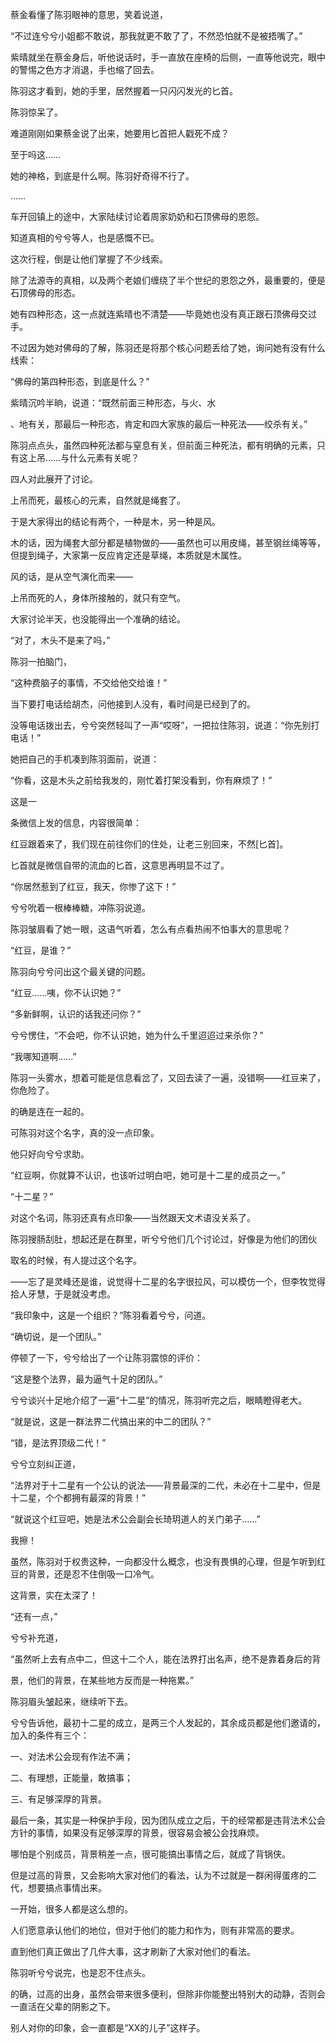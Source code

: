 蔡金看懂了陈羽眼神的意思，笑着说道，

“不过连兮兮小姐都不敢说，那我就更不敢了了，不然恐怕就不是被捂嘴了。”

紫晴就坐在蔡金身后，听他说话时，手一直放在座椅的后侧，一直等他说完，眼中的警惕之色方才消退，手也缩了回去。

陈羽这才看到，她的手里，居然握着一只闪闪发光的匕首。

陈羽惊呆了。

难道刚刚如果蔡金说了出来，她要用匕首把人戳死不成？

至于吗这……

她的神格，到底是什么啊。陈羽好奇得不行了。

……

车开回镇上的途中，大家陆续讨论着周家奶奶和石顶佛母的恩怨。

知道真相的兮兮等人，也是感慨不已。

这次行程，倒是让他们掌握了不少线索。

除了法源寺的真相，以及两个老娘们缠绕了半个世纪的恩怨之外，最重要的，便是石顶佛母的形态。

她有四种形态，这一点就连紫晴也不清楚——毕竟她也没有真正跟石顶佛母交过手。

不过因为她对佛母的了解，陈羽还是将那个核心问题丢给了她，询问她有没有什么线索：

“佛母的第四种形态，到底是什么？”

紫晴沉吟半晌，说道：“既然前面三种形态，与火、水

、地有关，那最后一种形态，肯定和四大家族的最后一种死法——绞杀有关。”

陈羽点点头，虽然四种死法都与窒息有关，但前面三种死法，都有明确的元素，只有这上吊……与什么元素有关呢？

四人对此展开了讨论。

上吊而死，最核心的元素，自然就是绳套了。

于是大家得出的结论有两个，一种是木，另一种是风。

木的话，因为绳套大部分都是植物做的——虽然也可以用皮绳，甚至钢丝绳等等，但提到绳子，大家第一反应肯定还是草绳，本质就是木属性。

风的话，是从空气演化而来——

上吊而死的人，身体所接触的，就只有空气。

大家讨论半天，也没能得出一个准确的结论。

“对了，木头不是来了吗，”

陈羽一拍脑门，

“这种费脑子的事情，不交给他交给谁！”

当下要打电话给胡杰，问他接到人没有，看时间是已经到了的。

没等电话拨出去，兮兮突然轻叫了一声“哎呀”，一把拉住陈羽，说道：“你先别打电话！”

她把自己的手机凑到陈羽面前，说道：

“你看，这是木头之前给我发的，刚忙着打架没看到，你有麻烦了！”

这是一

条微信上发的信息，内容很简单：

红豆跟着来了，我们现在前往你们的住处，让老三别回来，不然[匕首]。

匕首就是微信自带的流血的匕首，这意思再明显不过了。

“你居然惹到了红豆，我天，你惨了这下！”

兮兮吮着一根棒棒糖，冲陈羽说道。

陈羽皱眉看了她一眼，这语气听着，怎么有点看热闹不怕事大的意思呢？

“红豆，是谁？”

陈羽向兮兮问出这个最关键的问题。

“红豆……咦，你不认识她？”

“多新鲜啊，认识的话我还问你？”

兮兮愣住，“不会吧，你不认识她，她为什么千里迢迢过来杀你？”

“我哪知道啊……”

陈羽一头雾水，想着可能是信息看岔了，又回去读了一遍，没错啊——红豆来了，你危险了。

的确是连在一起的。

可陈羽对这个名字，真的没一点印象。

他只好向兮兮求助。

“红豆啊，你就算不认识，也该听过明白吧，她可是十二星的成员之一。”

“十二星？”

对这个名词，陈羽还真有点印象——当然跟天文术语没关系了。

陈羽搜肠刮肚，想起还是在群里，听兮兮他们几个讨论过，好像是为他们的团伙

取名的时候，有人提过这个名字。

——忘了是灵峰还是谁，说觉得十二星的名字很拉风，可以模仿一个，但李牧觉得拾人牙慧，于是就没考虑。

“我印象中，这是一个组织？”陈羽看着兮兮，问道。

“确切说，是一个团队。”

停顿了一下，兮兮给出了一个让陈羽震惊的评价：

“这是整个法界，最为逼气十足的团队。”

兮兮谈兴十足地介绍了一遍“十二星”的情况，陈羽听完之后，眼睛瞪得老大。

“就是说，这是一群法界二代搞出来的中二的团队？”

“错，是法界顶级二代！”

兮兮立刻纠正道，

“法界对于十二星有一个公认的说法——背景最深的二代，未必在十二星中，但是十二星，个个都拥有最深的背景！”

“就说这个红豆吧，她是法术公会副会长琦玥道人的关门弟子……”

我擦！

虽然，陈羽对于权贵这种，一向都没什么概念，也没有畏惧的心理，但是乍听到红豆的背景，还是忍不住倒吸一口冷气。

这背景，实在太深了！

“还有一点，”

兮兮补充道，

“虽然听上去有点中二，但这十二个人，能在法界打出名声，绝不是靠着身后的背

景，他们的背景，在某些地方反而是一种拖累。”

陈羽眉头皱起来，继续听下去。

兮兮告诉他，最初十二星的成立，是两三个人发起的，其余成员都是他们邀请的，加入的条件有三个：

一、对法术公会现有作法不满；

二、有理想，正能量，敢搞事；

三、有足够深厚的背景。

最后一条，其实是一种保护手段，因为团队成立之后，干的经常都是违背法术公会方针的事情，如果没有足够深厚的背景，很容易会被公会找麻烦。

哪怕是个别成员，背景稍差一点，很可能搞出事情之后，就成了背锅侠。

但是过高的背景，又会影响大家对他们的看法，认为不过就是一群闲得蛋疼的二代，想要搞点事情出来。

一开始，很多人都是这么想的。

人们愿意承认他们的地位，但对于他们的能力和作为，则有非常高的要求。

直到他们真正做出了几件大事，这才刷新了大家对他们的看法。

陈羽听兮兮说完，也是忍不住点头。

的确，过高的出身，虽然会带来很多便利，但除非你能整出特别大的动静，否则会一直活在父辈的阴影之下。

别人对你的印象，会一直都是“XX的儿子”这样子。

